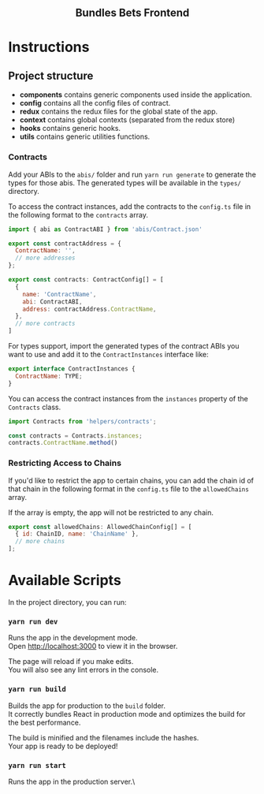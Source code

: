 <h2 align="center">Bundles Bets Frontend</h2>

# Instructions

## Project structure

- **components** contains generic components used inside the application.
- **config** contains all the config files of contract.
- **redux** contains the redux files for the global state of the app.
- **context** contains global contexts (separated from the redux store)
- **hooks** contains generic hooks.
- **utils** contains generic utilities functions.

### Contracts

Add your ABIs to the `abis/` folder and run `yarn run generate` to generate the types for those abis. The generated types will be available in the `types/` directory.

To access the contract instances, add the contracts to the `config.ts` file in the following format to the `contracts` array.

```JavaScript
import { abi as ContractABI } from 'abis/Contract.json'

export const contractAddress = {
  ContractName: '',
  // more addresses
};

export const contracts: ContractConfig[] = [
  {
    name: 'ContractName',
    abi: ContractABI,
    address: contractAddress.ContractName,
  },
  // more contracts
]
```

For types support, import the generated types of the contract ABIs you want to use and add it to the `ContractInstances` interface like:

```javascript
export interface ContractInstances {
  ContractName: TYPE;
}
```

You can access the contract instances from the `instances` property of the `Contracts` class.

```JavaScript
import Contracts from 'helpers/contracts';

const contracts = Contracts.instances;
contracts.ContractName.method()
```

### Restricting Access to Chains

If you'd like to restrict the app to certain chains, you can add the chain id of that chain in the following format in the `config.ts` file to the `allowedChains` array.

If the array is empty, the app will not be restricted to any chain.

```JavaScript
export const allowedChains: AllowedChainConfig[] = [
  { id: ChainID, name: 'ChainName' },
  // more chains
];
```

# Available Scripts

In the project directory, you can run:

### `yarn run dev`

Runs the app in the development mode.\
Open [http://localhost:3000](http://localhost:3000) to view it in the browser.

The page will reload if you make edits.\
You will also see any lint errors in the console.

### `yarn run build`

Builds the app for production to the `build` folder.\
It correctly bundles React in production mode and optimizes the build for the best performance.

The build is minified and the filenames include the hashes.\
Your app is ready to be deployed!

### `yarn run start`

Runs the app in the production server.\

